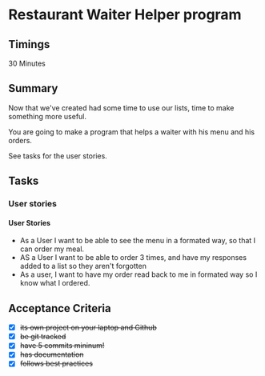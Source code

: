 # Restaurant Waiter Helper program

## Timings

30 Minutes

## Summary

Now that we've created had some time to use our lists, time to make something more useful.

You are going to make a program that helps a waiter with his menu and his orders.

See tasks for the user stories.

## Tasks

### User stories

#### User Stories

- As a User I want to be able to see the menu in a formated way, so that I can order my meal.
- AS a User I want to be able to order 3 times, and have my responses added to a list so they aren't forgotten
- As a user, I want to have my order read back to me in formated way so I know what I ordered.

## Acceptance Criteria

- [x] ~~its own project on your laptop and Github~~
- [x] ~~be git tracked~~
- [x] ~~have 5 commits mininum!~~
- [x] ~~has documentation~~
- [x] ~~follows best practices~~
